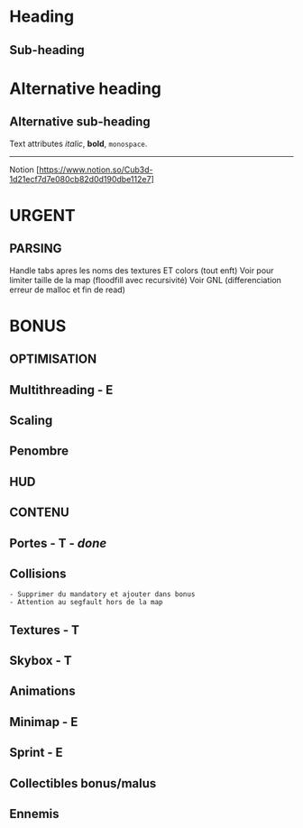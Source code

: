 Heading
=======
Sub-heading
-----------
# Alternative heading
## Alternative sub-heading
Text attributes _italic_, **bold**, `monospace`.

----------------------------------------------------------------------

Notion [https://www.notion.so/Cub3d-1d21ecf7d7e080cb82d0d190dbe112e7]

URGENT
=======
**PARSING**
-----------
Handle tabs apres les noms des textures ET colors (tout enft)
Voir pour limiter taille de la map (floodfill avec recursivité)
Voir GNL (differenciation erreur de malloc et fin de read)

BONUS
=======
**OPTIMISATION**
-----------
## Multithreading - E
## Scaling
## Penombre
## HUD


**CONTENU**
-----------
## Portes - T - _done_
## Collisions
	- Supprimer du mandatory et ajouter dans bonus
	- Attention au segfault hors de la map
## Textures - T
## Skybox - T
## Animations
## Minimap - E
## Sprint - E
## Collectibles bonus/malus
## Ennemis


